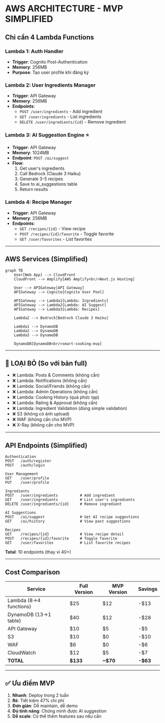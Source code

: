 # AWS ARCHITECTURE - MVP SIMPLIFIED

##    Chỉ cần 4 Lambda Functions

### Lambda 1: Auth Handler
- **Trigger**: Cognito Post-Authentication
- **Memory**: 256MB
- **Purpose**: Tạo user profile khi đăng ký

### Lambda 2: User Ingredients Manager
- **Trigger**: API Gateway
- **Memory**: 256MB
- **Endpoints**:
  - `POST /user/ingredients` - Add ingredient
  - `GET /user/ingredients` - List ingredients
  - `DELETE /user/ingredients/{id}` - Remove ingredient

### Lambda 3: AI Suggestion Engine ⭐
- **Trigger**: API Gateway
- **Memory**: 1024MB
- **Endpoint**: `POST /ai/suggest`
- **Flow**:
  1. Get user's ingredients
  2. Call Bedrock (Claude 3 Haiku)
  3. Generate 3-5 recipes
  4. Save to ai_suggestions table
  5. Return results

### Lambda 4: Recipe Manager
- **Trigger**: API Gateway
- **Memory**: 256MB
- **Endpoints**:
  - `GET /recipes/{id}` - View recipe
  - `POST /recipes/{id}/favorite` - Toggle favorite
  - `GET /user/favorites` - List favorites

---

##    AWS Services (Simplified)

```mermaid
graph TB
    User[Web App] --> CloudFront
    CloudFront --> Amplify[AWS Amplify<br/>Next.js Hosting]

    User --> APIGateway[API Gateway]
    APIGateway --> Cognito[Cognito User Pool]

    APIGateway --> Lambda1[Lambda: Ingredients]
    APIGateway --> Lambda2[Lambda: AI Suggest]
    APIGateway --> Lambda3[Lambda: Recipes]

    Lambda2 --> Bedrock[Bedrock Claude 3 Haiku]

    Lambda1 --> DynamoDB
    Lambda2 --> DynamoDB
    Lambda3 --> DynamoDB

    DynamoDB[DynamoDB<br/>smart-cooking-mvp]
```

---

## 🚫 LOẠI BỎ (So với bản full)

- ❌ Lambda: Posts & Comments (không cần)
- ❌ Lambda: Notifications (không cần)
- ❌ Lambda: Social/Friends (không cần)
- ❌ Lambda: Admin Operations (không cần)
- ❌ Lambda: Cooking History (quá phức tạp)
- ❌ Lambda: Rating & Approval (không cần)
- ❌ Lambda: Ingredient Validation (dùng simple validation)
- ❌ S3 (không có ảnh upload)
- ❌ WAF (không cần cho MVP)
- ❌ X-Ray (không cần cho MVP)

---

##    API Endpoints (Simplified)

```
Authentication
POST   /auth/register
POST   /auth/login

User Management
GET    /user/profile
PUT    /user/profile

Ingredients
POST   /user/ingredients          # Add ingredient
GET    /user/ingredients          # List user's ingredients
DELETE /user/ingredients/{id}     # Remove ingredient

AI Suggestions
POST   /ai/suggest                # Get AI recipe suggestions
GET    /ai/history                # View past suggestions

Recipes
GET    /recipes/{id}              # View recipe detail
POST   /recipes/{id}/favorite     # Toggle favorite
GET    /user/favorites            # List favorite recipes
```

**Total**: 10 endpoints (thay vì 40+)

---

##    Cost Comparison

| Service | Full Version | MVP Version | Savings |
|---------|--------------|-------------|---------|
| Lambda (8→4 functions) | $25 | $12 | -$13 |
| DynamoDB (13→1 table) | $40 | $12 | -$28 |
| API Gateway | $10 | $5 | -$5 |
| S3 | $10 | $0 | -$10 |
| WAF | $6 | $0 | -$6 |
| CloudWatch | $12 | $5 | -$7 |
| **TOTAL** | **$133** | **~$70** | **-$63** |

---

## ✅ Ưu điểm MVP

1. **Nhanh**: Deploy trong 2 tuần
2. **Rẻ**: Tiết kiệm 47% chi phí
3. **Đơn giản**: Dễ maintain, dễ demo
4. **Đủ tính năng**: Chứng minh được AI suggestion
5. **Dễ scale**: Có thể thêm features sau nếu cần
